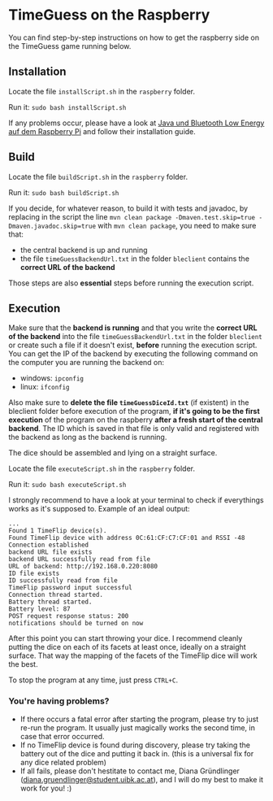 # TimeGuess on the Raspberry
You can find step-by-step instructions on how to get the raspberry side on the TimeGuess game running below.

## Installation

Locate the file `installScript.sh` in the `raspberry` folder. 

Run it: ```sudo bash installScript.sh```

If any problems occur, please have a look at [Java und Bluetooth Low Energy auf dem Raspberry Pi](https://git.uibk.ac.at/csat2410/skeleton-bleclient/tree/master) and follow their installation guide.

## Build

Locate the file `buildScript.sh` in the `raspberry` folder. 

Run it: ```sudo bash buildScript.sh```

If you decide, for whatever reason, to build it with tests and javadoc, by replacing in the script the line  ```mvn clean package -Dmaven.test.skip=true -Dmaven.javadoc.skip=true``` with ```mvn clean package```, you need to make sure that:
- the central backend is up and running 
- the file `timeGuessBackendUrl.txt` in the folder `bleclient` contains the **correct URL of the backend**

Those steps are also **essential** steps before running the execution script.

## Execution

Make sure that the **backend is running** and that you write the **correct URL of the backend** into the file `timeGuessBackendUrl.txt` in the folder `bleclient` or create such a file if it doesn't exist, **before** running the execution script. You can get the IP of the backend by executing the following command on the computer you are running the backend on: 
- windows: `ipconfig`
- linux: `ifconfig`

Also make sure to **delete the file `timeGuessDiceId.txt`** (if existent) in the bleclient folder before execution of the program, **if it's going to be the first execution** of the program on the raspberry **after a fresh start of the central backend**. The ID which is saved in that file is only valid and registered with the backend as long as the backend is running.

The dice should be assembled and lying on a straight surface.

Locate the file `executeScript.sh` in the `raspberry` folder. 

Run it: ```sudo bash executeScript.sh```

I strongly recommend to have a look at your terminal to check if everythings works as it's supposed to. 
Example of an ideal output:
```The discovery started: true
...
Found 1 TimeFlip device(s).
Found TimeFlip device with address 0C:61:CF:C7:CF:01 and RSSI -48
Connection established
backend URL file exists
backend URL successfully read from file
URL of backend: http://192.168.0.220:8080
ID file exists
ID successfully read from file
TimeFlip password input successful
Connection thread started.
Battery thread started.
Battery level: 87
POST request response status: 200
notifications should be turned on now
```
After this point you can start throwing your dice. I recommend cleanly putting the dice on each of its facets at least once, ideally on a straight surface. That way the mapping of the facets of the TimeFlip dice will work the best.

To stop the program at any time, just press `CTRL+C`.

### You're having problems?
- If there occurs a fatal error after starting the program, please try to just re-run the program. It usually just magically works the second time, in case that error occurred.
- If no TimeFlip device is found during discovery, please try taking the battery out of the dice and putting it back in. (this is a universal fix for any dice related problem)
- If all fails, please don't hestitate to contact me, Diana Gründlinger (diana.gruendlinger@student.uibk.ac.at), and I will do my best to make it work for you! :)

